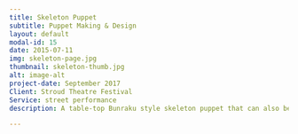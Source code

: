```yaml
---
title: Skeleton Puppet
subtitle: Puppet Making & Design
layout: default
modal-id: 15
date: 2015-07-11
img: skeleton-page.jpg
thumbnail: skeleton-thumb.jpg
alt: image-alt
project-date: September 2017
Client: Stroud Theatre Festival
Service: street performance
description: A table-top Bunraku style skeleton puppet that can also be operated by strings. She was used in the storytelling piece "The Skeleton Woman"

---
```


